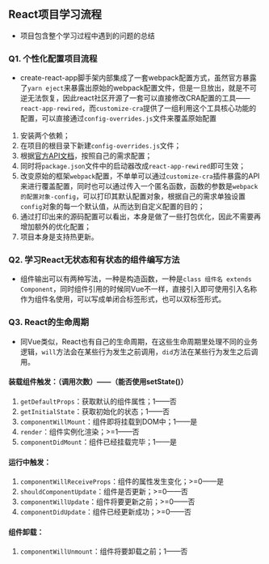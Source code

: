 ## React项目学习流程
* 项目包含整个学习过程中遇到的问题的总结

### Q1. 个性化配置项目流程
* create-react-app脚手架内部集成了一套webpack配置方式，虽然官方暴露了`yarn eject`来暴露出原始的webpack配置文件，但是一旦放出，就是不可逆无法恢复，因此react社区开源了一套可以直接修改CRA配置的工具——`react-app-rewired`，而`customize-cra`提供了一组利用这个工具核心功能的配置，可以直接通过`config-overrides.js`文件来覆盖原始配置
1. 安装两个依赖；
2. 在项目的根目录下新建`config-overrides.js`文件；
3. 根据[官方API文档](https://github.com/arackaf/customize-cra/blob/master/api.md)，按照自己的需求配置；
4. 同时将`package.json`文件中的启动器改成`react-app-rewired`即可生效；
5. 改变原始的框架`webpack`配置，不单单可以通过`customize-cra`插件暴露的API来进行覆盖配置，同时也可以通过传入一个匿名函数，函数的参数是`webpack的配置对象-config`，可以打印其默认配置对象，根据自己的需求单独设置`config`对象的每一个默认值，从而达到自定义配置的目的；
6. 通过打印出来的源码配置可以看出，本身是做了一些打包优化，因此不需要再增加额外的优化配置；
7. 项目本身是支持热更新。

### Q2. 学习React无状态和有状态的组件编写方法
* 组件输出可以有两种写法，一种是构造函数，一种是`class 组件名 extends Component`，同时组件引用的时候同Vue不一样，直接引入即可使用引入名称作为组件名使用，可以写成单闭合标签形式，也可以双标签形式。

### Q3. React的生命周期
* 同Vue类似，React也有自己的生命周期，在这些生命周期里处理不同的业务逻辑，`will`方法会在某些行为发生之前调用，`did`方法在某些行为发生之后调用。
#### 装载组件触发：（调用次数）——（能否使用setState()）
1. `getDefaultProps`：获取默认的组件属性；1——否
2. `getInitialState`：获取初始化的状态；1——否
3. `componentWillMount`：组件即将挂载到DOM中；1——是
4. `render`：组件实例化渲染；>=1——否
5. `componentDidMount`：组件已经挂载完毕；1——是
#### 运行中触发：
1. `componentWillReceiveProps`：组件的属性发生变化；>=0——是
2. `shouldComponentUpdate`：组件是否更新；>=0——否
3. `componentWillUpdate`：组件将要更新之前；>=0——否
4. `componentDidUpdate`：组件已经更新成功；>=0——否
#### 组件卸载：
1. `componentWillUnmount`：组件将要卸载之前；1——否